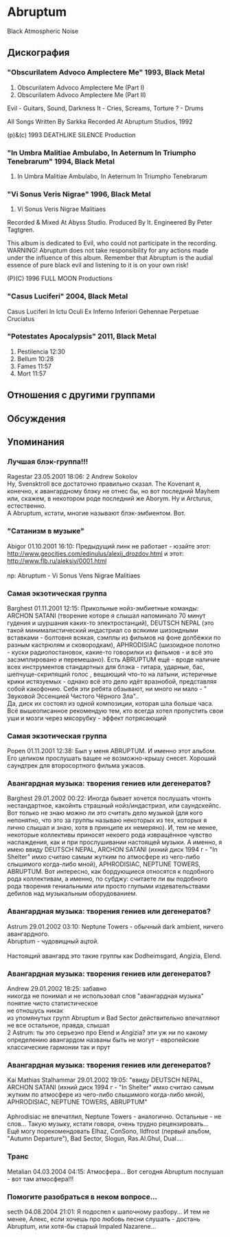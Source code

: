 # Abruptum

Black Atmospheric Noise

## Дискография

### "Obscurilatem Advoco Amplectere Me" 1993, Black Metal

1. Obscurilatem Advoco Amplectere Me
    (Part I)
2. Obscurilatem Advoco Amplectere Me
    (Part II)

 Evil - Guitars, Sound, Darkness
 It - Cries, Screams, Torture
 ? - Drums

All Songs Written By Sarkka
Recorded At Abruptum Studios, 1992

(p)&(c) 1993 DEATHLIKE SILENCE Production

### "In Umbra Malitiae Ambulabo, In Aeternum In Triumpho Tenebrarum" 1994, Black Metal

1. In Umbra Malitiae Ambulabo, In Aeternum In Triumpho Tenebrarum

### "Vi Sonus Veris Nigrae" 1996, Black Metal

1. Vi Sonus Veris Nigrae Malitiaes

Recorded & Mixed At Abyss Studio.
Produced By It.
Engineered By Peter Tagtgren.

This album is dedicated to Evil, who could not participate in the recording.
WARNING! Abruptum does not take responsibility for any actions made under the influence of this album.
Remember that Abruptum is the audial essence of pure black evil and listening to it is on your own risk!

(P)(C) 1996 FULL MOON Productions

### "Casus Luciferi" 2004, Black Metal

Casus Luciferi 
In Ictu Oculi 
Ex Inferno Inferiori
Gehennae Perpetuae Cruciatus

### "Potestates Apocalypsis" 2011, Black Metal

1. Pestilencia 12:30	 
2. Bellum 10:28	 
3. Fames 11:57	 
4. Mort 11:57


## Отношения с другими группами


## Обсуждения


## Упоминания

### Лучшая блэк-группа!!!

Ragestar 23.05.2001 18:06:
2 Andrew Sokolov <BR>Ну, Svensktroll все достаточно правильно сказал. The Kovenant я, конечно, к авангардному блэку не отнес бы, но вот последний Mayhem или, скажем, в некотором роде последний же Aborym. Ну и Arcturus, естественно.<BR>А Abruptum, кстати, многие называют блэк-эмбиентом. Вот.

### "Сатанизм в музыке"

Abigor 01.10.2001 16:10:
Предыдущий линк не работает - юзайте этот:<BR><A HREF="http://www.geocities.com/edinulus/alexij_drozdov.html" target="_blank">http://www.geocities.com/edinulus/alexij_drozdov.html</A> и этот:<BR><A HREF="http://www.flb.ru/aleksiy/0001.html" target="_blank">http://www.flb.ru/aleksiy/0001.html</A><BR><BR>np: Abruptum - Vi Sonus Vens Nigrae Malitiaes

### Самая экзотическая группа

Barghest 01.11.2001 12:15:
Прикольные нойз-эмбиетные команды: ARCHON SATANI (творение которе я слышал напоминало 70 минут гудения и шуршания каких-то электростанций), DEUTSCH NEPAL (это такой минималистический индастриал со всякими шизоидными вставками - болтовня всякая, сэмплы из фильмов на фоне долбёжки по разным кастрюлям и сковородкам), APHRODISIAC (шизоидное полотно - куски радиопостановок, какие-то говорилки из фильмов - и всё это засэмплировано и перемешано). Есть ABRUPTUM ещё - вроде наличие всех инструментов стандартных для блэка - гитара, ударные, бас, шепчуще-скрипящий голос , вещающий что-то на латыни, истеричные крики истязуемых - однако всё это дело идёт вразнобой, представляя собой какофонию. Себя эти ребята обзывают, ни много ни мало - " Звуковой Эссенцией Чистого Чёрного Зла".. <BR>Да, диск их состоял из одной композиции, которая шла больше часа. <BR>Всё вышеописанное рекомендую тем, кто всегда хотел пропустить свои уши и мозги через мясорубку - эффект потрясающий

### Самая экзотическая группа

Popen 01.11.2001 12:38:
Был у меня ABRUPTUM. И именно этот альбом. Его целиком прослушать ващее не возможно-крышу снесет. Хороший саундтрек для второсортного фильма ужасов. 

### Авангардная музыка: творения гениев или дегенератов?

Barghest 29.01.2002 00:22:
Иногда бывает хочется послушать чтонть нестандартное, какойнть страшный нойз/индастриэл, или саундскейпс. Вот только не знаю можно ли это считать дело музыкой (для кого непонятно, что это за группы называю некоторых из тех, которых я лично слышал и знаю, хотя в принципе их немеряно). И, тем не менее, некоторые коллективы приносят некоего рода извращённое чувство наслаждения, как и при прослушивании настоящей музыки. А именно, я имею ввиду  DEUTSCH NEPAL, ARCHON SATANI (ихний диск 1994 г - "In Shelter" имхо считаю самым жутким по атмосфере из чего-либо слышимого когда-либо мной), APHRODISIAC, NEPTUNE TOWERS, ABRUPTUM. Вот интересно, как бордующиеся относятся к подобного рода коллективам, а именно, по субджу: считаете ли вы подобного рода творения гениальными или просто глупыми издевательствами дебилов  над музыкальным оборудованием. 

### Авангардная музыка: творения гениев или дегенератов?

Astrum 29.01.2002 03:10:
Neptune Towers - обычный dark ambient, ничего авангардного.<BR>Abruptum - чудовищный ацтой.<BR><BR>Настоящий авангард это такие группы как Dodheimsgard, Angizia, Elend. 

### Авангардная музыка: творения гениев или дегенератов?

Andrew 29.01.2002 18:25:
забавно<BR>никогда не понимал и не использовал слов "авангардная музыка"<BR>понятие чисто статистическое<BR>не отношусь никак<BR>из упомянутых групп Abruptum и Bad Sector действительно впечатляют<BR>не все остальное, правда, слышал<BR>2 Astrum: ты это серьезно про Elend и Angizia? эти уж ни по какому определению авангардом названы быть не могут - европейские классические гармонии так и прут

### Авангардная музыка: творения гениев или дегенератов?

Kai Mathias Stalhammar 29.01.2002 19:05:
"ввиду DEUTSCH NEPAL, ARCHON SATANI (ихний диск 1994 г - "In Shelter" имхо считаю самым жутким по атмосфере из чего-либо слышимого когда-либо мной), APHRODISIAC, NEPTUNE TOWERS, ABRUPTUM"<BR><BR>Aphrodisiac не впечатлил, Neptune Towers - аналогично. Остальные - не слов... Такую музыку, кстати говоря, очень трудно рецензировать...<BR>Ещё могу порекомендовать Elhaz, ConSono, Ildfrost (первый альбом, "Autumn Departure"), Bad Sector, Slogun, Ras.Al.Ghul, Dual....

### Транс

Metalian 04.03.2004 04:15:
Атмосфера... Вот сегодня Abruptum послушал - вот там атмосфера!!!

### Помогите разобраться в неком вопросе...

secth 04.08.2004 21:01:
Я подоспел к шапочному разбору... И тем не менее, Алекс, если хочешь про любовь песни слушать - достань Abruptum, или хотя-бы старый Impaled Nazarene...

